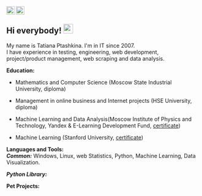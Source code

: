 <a href="https://t.me/t_ptashka">
  <img align="left" alt="Abhishek's Telegram" width="22px" src="https://cdn.jsdelivr.net/npm/simple-icons@v3/icons/telegram.svg" />
</a>
<a href="https://www.instagram.com/tatyankap">
  <img align="left" alt="Instagram" width="22px" src="https://cdn.jsdelivr.net/npm/simple-icons@v3/icons/instagram.svg" />
</a>
<br/>

## Hi everybody! <img src="https://media.giphy.com/media/hvRJCLFzcasrR4ia7z/giphy.gif" width="25px">

My name is Tatiana Ptashkina. I'm in IT since 2007.<br/>
I have experience in testing, engineering, web development, project/product management,  web scraping and data analysis.

**Education:**
* Mathematics and Computer Science (Moscow State Industrial University, diploma)
* Management in online business and Internet projects (HSE University, diploma)

* Machine Learning and Data Analysis(Moscow Institute of Physics and Technology, Yandex & E-Learning Development Fund, [certificate](https://coursera.org/share/7bb9c7ff178ace865f4be851d3de10f3))
* Machine Learning (Stanford University, [certificate](https://coursera.org/share/398fb99b7162de735a4a3be203f503d0))
 
  
**Languages and Tools:**  
***Common:*** 
Windows, Linux, web
Statistics, Python, Machine Learning, Data Visualization.

***Python Library:***


**Pet Projects:**

